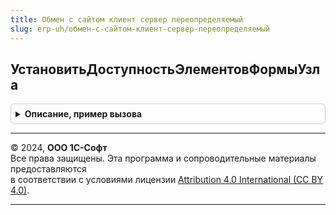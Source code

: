```yaml
---
title: Обмен с сайтом клиент сервер переопределяемый
slug: erp-uh/обмен-с-сайтом-клиент-сервер-переопределяемый
---
```



## УстановитьДоступностьЭлементовФормыУзла
<details style="margin: 1em 0; padding: 0.5em; border: 1px solid #ccc; border-radius: 6px;">

<summary style="font-weight: bold; cursor: pointer;">Описание, пример вызова</summary>

```bsl



// Дополнительная настройка доступности элементов формы узла обмен
//
// Параметры:
//  ФормаУзла  - ФормаКлиентскогоПриложения - форма узла, для которой настраивается доступность.
//  ОбъектУзла  - ПланОбменаОбъект.ОбменССайтом - план обмен, для формы узла которого настраивается доступность.
//
Процедура УстановитьДоступностьЭлементовФормыУзла(ФормаУзла, ОбъектУзла) Экспорт
```

Пример вызова
```bsl
ОбменССайтомКлиентСерверПереопределяемый.УстановитьДоступностьЭлементовФормыУзла(ФормаУзла, ОбъектУзла) 
```
</details>

---

© 2024, **ООО 1С-Софт**  
Все права защищены. Эта программа и сопроводительные материалы предоставляются  
в соответствии с условиями лицензии [Attribution 4.0 International (CC BY 4.0)](https://creativecommons.org/licenses/by/4.0/legalcode).

---
